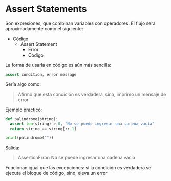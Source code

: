 # Assert Statements

Son expresiones, que combinan variables con operadores. El flujo sera aproximadamente como el siguiente:

* Código
  + Assert Statement
    - Error
    - Código

La forma de usarla en código es aún más sencilla:

```python
assert condition, error message
```

Sería algo como:

> Afirmo que esta condición es verdadera, sino, imprimo un mensaje de error

Ejemplo practico:

```python
def palindromo(string):
  assert len(string) > 0, "No se puede ingresar una cadena vacía"
  return string == string[::-1]

print(palindromo(""))
```

Salida:

>AssertionError: No se puede ingresar una cadena vacía

Funcionan igual que las excepciones: si la condición es verdadera se ejecuta el bloque de código, sino, eleva un error